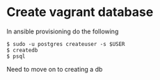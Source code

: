 # Create vagrant database

In ansible provisioning do the following

```
$ sudo -u postgres createuser -s $USER
$ createdb
$ psql
```

Need to move on to creating a db
